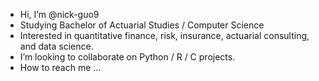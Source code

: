 - Hi, I’m @nick-guo9
- Studying Bachelor of Actuarial Studies / Computer Science
- Interested in quantitative finance, risk, insurance, actuarial consulting, and data science.
- I’m looking to collaborate on Python / R / C projects.
- How to reach me ...

<!---
nick-guo9/nick-guo9 is a ✨ special ✨ repository because its `README.md` (this file) appears on your GitHub profile.
You can click the Preview link to take a look at your changes.
--->
